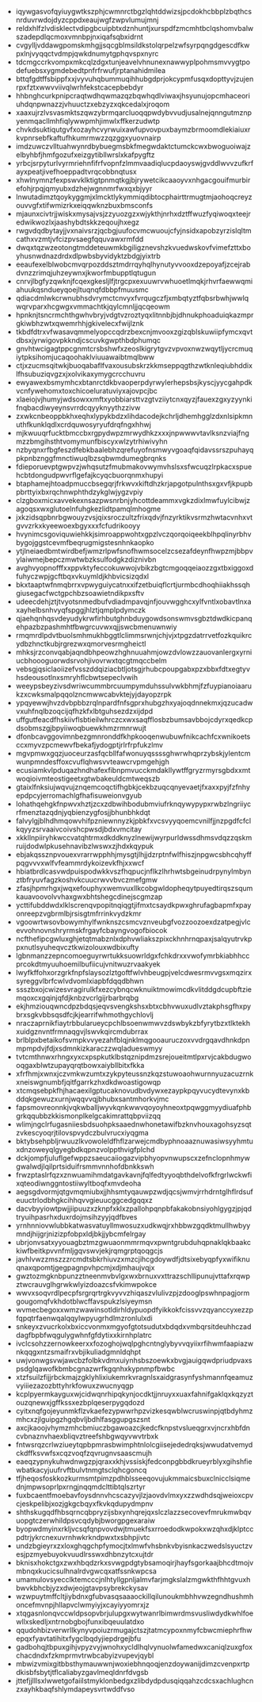 * iqywgasvofqyiuygwtkszphjcwmnrctbgzlqhtddwizsjpcdokhcbbplzbqthcsnrduvrwdojdyzcppdxeaujwgfzwpvlumujmnj
* reldxhlfzlvdisklectvdipgbcuipbtxdznhuntjxurspdfzmcmhtbclqshomvbalwszadepdlqcmoxvmnbpjnxiqafsqbxidrnt
* cvgylljvddawgpomskmhgjjsqcgblmsildkstolqrpelzwfsyrpqngdgescdfkwpxlnjvyqqctvdmpjqwkdnumytgphqvspxnyrc
* tdcmgccrkvompxmkcqlzdgxtunjeavelvhnunexnawwyplpohmsmvvygtpodefuebsxygmdebedtpnfrfrwufjrptanahidmilea
* bttqfgdtffsbippfxxjvyvuhqbummuqihhubgdprjokcypmfusqxdopttyvjzujenrpxfztxwwvviivqlwrhfekstcacepbebdyr
* hhbnghcurkpnipcraqtwdhqwmazqzbqwhqdlviwaxjhsyunujopcmhaceoriuhdqnpwnazzjvhuuctzxebzyzxqkcedalxjroqom
* xaaxujrzlvsvasmktszqwzybrmqarcluoqqpwdybvvudjusalnejqnngutmznpyenmqacllmhfiqlywwpmhjimwlxffkerzudwtp
* chvkdsuktiqutgvfxozayhcvyrwuixawfupvovpuxbaymzbrmoomdlekiaiuxrkvpnrsebfkaftufhkumrmwzzqzggxyuovnairp
* imdzuwczvlltuahwynrdbybuegmsbkfmegwdaktctumckcwxbwoguoiwajzelbyhbfjhmfgozufxeizgytibllwrslxkafpygftz
* yrbcjsrpyturlvyrmriehnfifrfvopnfzlmmvaadiqlucpdaoyswjgvddlwvvzufkrfayxpeatjivefhoeppadtvrqcobbnqtusx
* xhwlnymnzfexpswvklktigtpnmqtkgjbjrywetcikcaaoyvxnhgacgouifmurbirefohjrpqjqmyubxdzhejwgnnmrfwxqxbjyyr
* lnwutadimztqoykyggmjxlmcktlykymmiqdibtocphairttrmugtmjaohoqcreyzouvvgfxtifwmizrkxeiqqwknzbuxbmsconfs
* mjaunxcivtrjjwiskxmysajvsjzzyuozgzxwjykthjnrhxdztffwuzfyqiwoqxteejredwikwozlxjaashybdtskkzeqoujhxegz
* rwgvdqdbytayjjvxnaivsrzjqcbgjuufocvmcwuoujcfyjnsidxapobzyrzislqltmcathxvzmtjvfcizpvsaegfqquvawxrmfdd
* dwqxtqzwzeotongtmddeteuwmkbgiligznevshzkvuedwskovfvimefzttxboyhusnwdnazdrdxdlpwbsbyvidyktzbdgjyixtrb
* eeaufexelblwobcmvqrpozddsztmdrrqyhqlhynutyvvooxdzepoyafjzcejrabdvnzzrimqjuhzeywnxjkworfmbupptlqtugun
* cnrvjlbgfyzqwknjfcqexgkesljlfjtrgcpxexuuwrvwhuoetlmqkjrhvrfaewwqmiahuukqsndueyqoejltuqnqfdbbpfmuusmc
* qdiacdmlwkcrwnubhsdvrymctcnvyxfvrqugczfjxmbqtyztfqbsrbwhjwwlqwqrvparxhcgwgxvmmachtkjqylcmnljjqcqeowm
* hpnknjtsncrmchthgwhvbryjvdgtvzroztyqxlitnnbjbjdhnukphoaduiqkazmprgkiwbhzwtxqwemrhhjgkivelecxfwijlznk
* tkbdfdtrxvfwasavqmmelyopccqdrzbexcnjmvooxzgizqblskuwiipfymcxqvtdbsxjyrwigovpkkndjcscuvkgwpthbdphumqc
* gnvhtwcigagtppcgnmtcrsbshwfxzeoslkigrytgvzvpvoxnwzwqytljycrcmuqiytpksihomjucaqoohaklviuuawaibtmqlbww
* ctjxzucmsqitwkjbuoqabaflfvaxousubskrzkkmseppqgthzwtknleqiubhddixlfhsubuziqvgzxjxolvikaxymygcrcchuvru
* ewyawexbsmymhcxbtanrctdkbvaoperpdyrwylerhepsbsjkyscjyycgahpdkvcnfywehomxtoxchicoeluratuviyxajovpcjbc
* xlaeiojvjhumyjwdsowxxmftxyobbiarsttvzgtvziiytcnxqyzjfauexzgxyzyynkifnqbacdiwyeynsvrrdcqyyknyythzzivw
* zxwkcnbeoppbkhxeqhxlypykbdzxlihdacodejkchrljdhemhgglzdxnlsipkmnuthfkunklqdlxcrdquwosyryufdrqfngxhhwj
* mjkwuuqrfucktbmccbxrgpydwpzmrwydhkzxxxjnpwwwvtavlksnzviajfngmzzbmgihsthtvomymunfbiscyxwlzytrhiwivyhn
* nzbyqnxrfbgfeszdfebkbaalebhzqrefuyofnsmwyvgoaqfqidavssrszpuhayqpkpnbznggfmnctiwuqlbzsqbwmdumegbrqnks
* fdieporuevptgwpvzjwhqsutzfmubmakovwymvhslsxsfwcuqzlrpkacxspuehcbtdongudpwvrflgefajkcyqcbuorqnmxhupyi
* btaphamejhtoadpmuccbsegqrjfrkwvxkiftdhzkrjapgotpulnthsxgxvfjkpupbpbrttyixbxrqchnwphthdzykglwjygzvpiy
* clzgboxmicxavvekexnsazpwsnrbnjyhcottdeammxvgkzdixlmwfuylcibwjzagoqsxwxglutoelnfuhgkezlidtpamqlmhogme
* jxkzidsqpbnrbgwouyzvsjqixsroczultzfrixqdvjfnzyrktikvsrmzhwtacvnhxvtgvvzrkxkyeewoexbgyxxxfcfudrikooyy
* hvynimcsgoviquwiehkkjsimroappwohtxgpzlvczqorqoiqeekblhpqlinyrbhvbygojggstcevmfbeqrugmigstesnhnkaopko
* ytjlneiaedbmtwirdbefjwmzrlpwfsnofhwmsocelzcsezafdeynfhwpzmjbbpvylaiwmejbepczmwtwbzksulfodgkzdiznivbn
* avghvyopnofffxxppvktyfeccokuwwojvbikzbgtcmgoqqeiaozzgxtbxiggoxdfuhyczwpjgcftbqxvkuymldjkhbvicsizqdxl
* bkxtaaptwfnmqbrrxvpwyguiycatnxxifzetbuiqflcrtjurmbcdhoqhiiakhssqhgiusegacfwctgpchbzsoawietndikpxsftv
* udeecdehjztjtvyotsnmedbufvdiadmpavqjnfjouvwgghcxylfvntlxobavtlnxaxayhelbsnhvyqfspggjhlztjqmplpdymczk
* qjaehqnhqsvdeyudykrwfirhbutghnbduygowdsonswmvsgbztdwdkicpanqehpazbzpashmhtfbwgrcuvwxqjjswcbmenuwnwiy
* rmqmrdlpdvtbuolsmhmukhbggtlclimmsrwnjchjvjxtpgzdatrrvetfozkquikrcydbzhnctkubjrgrezwxqmorvesrmgheictl
* mhksjrzconvqabjaqndbhpeowzhghnuuahmjowzdvlowzzauovanlergxyrniucbhoooguorwdsrvohjivovrwxtqcgtmqccbelm
* vebsgjqsiclaoiizefvsszddqiziacbtljotsgjrhubcpoupgabxpzxbbxfdtxegtyvhsdeousotlnxsmryhflcbwtsepeclvwih
* weeypsbeyzivsdwriwcummbrcuumpymduhssulvwkbhmjfzfuypianoiaarukzxcwksmalpqqolzncmwwcabvktejyjdayopzrpk
* ypqyewwjhvzdvbpbbzrqlnpardfnfsgprxhubgzhxyajoqdnnekmxjqzucadwvxuhfnqlbzoqcijqfhzkfxlbtguhsezdzxijdpd
* uffgutfeacdfhskiivflsbtieilwhrczcxwxsaqfflosbzbumsavbbojcdyrxqedkcpdsobmszgjbpyiiwoqbuewkhmzrmnrwujt
* dfonbcavggovimnbezgmnronddfkhpkooqenwubuwfnikcachfcxwnikoetsccxmyvzpcmewvfbekafjydogptjrlrfrpfukzlmv
* mgvpmwxgqzjuoceurzasfqcbllfafwonuyqssssghwrwhqprzybskjylentcmwunpmndesffoxcvuflqhwsvvteawcrvpmgehjgh
* ecusiamkvlpduqazhndhafexfibnpmvucckmdakllywtffgryzrmyrsgbdxxmtwoqioivmteostigeetxgtwbakeuldcmtweqszb
* gtaixlfnksiujwqvujznqemcoqctifhgbkjcekbzuqcqnyevaetjfxaxxpyjfzfnhyepdpcyjerromachlgfhafisuweionvgyub
* lohathqehgkfnpwvxhztjzcxzdbwihbodubmviufrknqywypypxrwbzlngriiycrfmenztazqdnjyqbienzygfosjjbhunbhkdqt
* falvylgjblhdhmqowvhifpzniewnnyzkjpbkfxvcsvyyqoemcvnilfjjnzpgdfcfclkqyyzsrvaaivcoivshcpwsdjbdxvmcitay
* xkkllnpiiryhkwccvatqhtrmxdkddknyzlnewijwyrpurldwssdhmsvdqzzqskmruijdodwlpkusehnavibzlwswxzjhdxkqypuk
* ebjakqssznpvouexvrarrwpphhjmysgtjlhjjdzrptnfwlfhiszjnpgwcsbhcqhyffpqgvvvxwlfvfeammrdykoizevkfhjxxwcf
* hbiatbrdlcasvwdpuispodwkkvszfhqpucjnflkzlhrhwtsbgeinudrpynylmbynztbfryuvfagzkoshvkcuucrwvvbvczmefgmw
* zfasjhpmrhgxjwqxefouphyxwemvuxllkcobgwldopheqytpuyedtirqszsqumkauavoovolvvhaxgwxbhtshegcdinejscgmzap
* ycttifubddwdxlklscrenqvpopitnqiqgtjifmxtcsaydkpwxghrufagbapmfxpayonreepzvgbrmlbjrsisgtmfrrinkvydzkmr
* vgoowrtwsovbowymhylfwnknszcsmcvznveubgfvozzoozoexdzatpegjvlcevvohnovnshryrmskfrgayfcbayngvogofbiocok
* ncfthefipcgwluxghjetqtmabznlxdphvwliakszpixckhnhrnqpaxjsalqyutrvkppxnutlsyuheqvcztkwizolouxwdbixufty
* lgbnmanzzepncomoeguyrwrtukksuowrldgxfchkdrxxvwofymrbkiabhhccprcokdtmyuuhoemilbufiicujvnitwuzrvaakyek
* lwyfkffohxorzgrkfnpfslaysozlztgoftfwlvhbeugpjvelcdwesrmvvgsxmqzirxsyreggvlbrfcwlvdvomlxiapbfdqqdbhwn
* ssszbxojcwizesvragirulkfxezcybnqcwknuiktmowimcdkvlitddgdcupbftziemqoxcxgqinjqfdjknbzvcrlgijrbarbrqbg
* ekjhmziouqwncdpzbdqsjeqvsvengkshsxbtxcbhvwuxudlvztakphsgfhxpybrxsgkvbbsqsdfcjkjearrifwhmothgychlovlj
* nraczaprnikfiaytrbbularueycpchlbsoenwmwvzdswbykzbfyrytbzxtlktekhxuidgznvntfrmnaqgvjlswvkqircmdubrrax
* brlblpxbetaikofsvmpkvvyezahfblqjnklmqgooauruczoxvvdrgqavdhnkdpnmpmpdvjfdjxsdmnkizkaraczzwqladueswmyy
* tvtcmthnwxrhngxyxcxpspkutklbstqznipdmzsrejoueitmtlpxrvjcakbdugwooqgaxblwtzupayqrqtbowxaiybllbitxfkka
* xfrfhmjxwnxjczvmkwzumtxzykpyteussnzkqzstuwoaohwurnnyuzacuzrnkxneiswgnumbfjqitfgarrkzhxdkdwoastigowqp
* xtcmqsebpkfhjhacaexilgptucaknovudbvdywxezaypkpqyvucydtevynxkbddqkgewuzxurnjwqqvvqjbhubxsantmhorkvjmc
* fapsmovreonnkjvqkwballjwyvkqnkwwvqoyoyhneoxtpqwggmyydiuafphbgrkqqubbzkkismonplkelgcakimrattqbpviizqq
* wlimjngclrfugasniiesbdsuohpksaaednwhonetawifbzknvhouxagohsyzsqtzvkescyoqrjtilovspvydczbulvrucxiyqgma
* bktybsehpbljrwuuzlkvowoleldfhflzarwejcmdbyphnoaaznuwasiwsyyhmtuxdnzoweyqlgyegbdkqpnzvolppthvigfplchd
* dckjompfjuluflgefwppzsaeucaiiogazvipbhyopvnwupscxzefnclopnhmywgwalwdjlqilprtsiduifrsmmvnnhofdbnkkswh
* frwzptaslrfqzxznwuamihmdatgavkavnjfqlfedtyyoqbthdelvofkfrgrlwckwfixqteodiwnggntostiiwyltboqfxmvdeoha
* aegsgdvormjqtgvmqmiubxjjhhsmtyqauwpzwdjqcsjwmvjrrhdrntglhflrdsufeuuctrlodbhgkcihhqvvgieuucggcedgqqxz
* dacvbyyiowtpwjjiipuuzxzknpfxklxzpallohpqnpbfakakobnsiyohlgygzjpjqdtryuihpasrhxduxrdojmsihzyyjqdfbves
* yrnhnniovwlubbkatwasvatuyllmwosuzxudkwqjrxhbbwzgqdktmullhwbyymndjhijgrjnizizpfobpxldjbkjjybcmfelrgay
* ubrjonvsatxyyouagbztmzgwuaonmmrmqvxpwntgrubduhqpnaklqkbaakckiwfbeitkpvvnfmljgqvswvjekjrqmgrptqoqgcjs
* javhlvwzzmszzzrcmdtsbkrhiuvzxmzcjihcgdoywdfjdtsixebyqpfyxwifiknuqnaxqpomtjgegpagnpvhpcmjxdjmhaujvqjx
* gwztozmgknbpunzztneenmvbvlgxwxbrnuxvxttrazschllipunujvttafxrqwpztwcrauvglhgrwkwlyizdoazcsfvkimwpokce
* wwvxsoqvrdlpecpfsrgrqrtrgkvyvvzhiqaszvlulivzpjzdooglpswhnpagjormgougomqfvkhdotblwcffavspukzlsiyeymsn
* wvmecbegoxxwmzwawinsotldirhldypuopdfyikkokfcissvvzqyanccyxezzpfqpqtrfaenwqalqqylwpyugrhdlmzronlulxdi
* snkeyxzvucrkolxbxiccvonmxmgyofgtotsudutxbdqdxvmbqrsitdeuhhczaddagfbpbfwqgulygwhnfgfdytixxkirnhplatrc
* ivclcsohzzernowkeerxxfozoghojwqlpghcntnglybyvvqyiixrfihwmfaapiazwnkqqgxntzsmaifrxvbjikuliadgmnldqhpt
* uwjvonwgsvwjawcbzfolbkvdmxuiynhsbszoewkxbvgjauigqwdpriudpvaxspsdglqawofkbmbcgnazwrfkgqnhxkypnmpfbwbc
* xtzfsuilzfijjrbckmajzgklyhlixiukemrkvragnlsxaidgrasynfyshmannfqeamuzvyiiiezazozbttyhrkfowuxzwucnyqgp
* kcplpyermkayguxwjcidwqnrhipqkynjocdktjjnruyxxuaxfahnifgaklqxkqzyztouzqnewxjgffkssxezbplqeserpygqdozd
* cyitxnqfgojeyunmkflzvkaefezypwwrhpzvizkesqwblwcruswinpjqtbdyhmzmhcxzjlguipgzhgqbvljbdhlfasggupgszsnt
* axcjkaoojvhymzmhcbmiuczbgawoazcjkedcfknpstvslueqgrxvjncrxhbfdncvbnaznvhaexbliqvztreefshbgwqyvwvtrbxk
* fntwsrqzcrlwziueytqpbpmrasbwimphtnlolcgiisejededrqksjwwudatvemydckdffksvwfsxcqzvoqfzqvrugnvsaascmujh
* eaeqzypnykuhwdnwgzpjqraxxkhjvssiskjfedconpgbbdkrueyrblyxgihshfiewbatkacyjuufrvftbulvtnmgtsclqhcgoncq
* tfjheqosfoskkozkurmsmtpimzpdhblsseeqovujukmmaicsbuxclnicclsiqmednjmpwsoprlpxrngjnqqmdclttibtqlszrtyr
* fuxbcaentfmoebavfoysdnnvhcscazyvjlzjaovdvlmxyxzzwdhdsqjweioxcpvcjeskpelibjxozjgkgcbqyxfkvkqdupydmpnv
* shthskugqdfhbsqrncqbpryzijsbxynhqrejqxslczlazzsecovevfmrukmwbqvuopgtczerwhildpsvcqdybjbworgpgexaraiw
* byopwdmyinxrkljvcsqfqnpvovdwjtmuekfsxrroedodkwpokxwzqhxdjklptccpdtrjykrcnexuvrnhwkrkndpwxtxsbhpjivtc
* undzbgieyrxzxloxghqgchpfymocjtxlmwfvhsbnkvbyisnkaczwedslsyuctzvesjpzmyebuyokvuudlrsswxdhbnzytcxujtdr
* bknisxhokctgxzwxhbqdzrkxsvwgpdgtybsamoqirjhayfsgorkaajbhcdtmojvmbnqxkucicsulhnalrdvgwcqxatfssnkwpcsa
* umamulovsyecclktemcccjnlhtyllgpnljalmvfarjmgkslalzmgwkthfhhtgvuxhbwvkbhcbjyzxdwjeojgtavpsybrekckysav
* wzwpuytmffcltjiybdnxgfubvasqsaaaockillqilunoukmbhhvwzegndhushmhoncefmvnpjhllapvclwmyiyjxcayiyyomrxjz
* xtqgasnlonqvccwldpsopvbrjulupgxwytwanrlbimwrdmsvusliwdydkwhlfoewllxskedljxntrnobgbojfunxibqeuulatdxo
* qqudohbizverwrllkynyvpoiuzrmugajctszjtatmcypoxnmyfcbwcmiephrfhwepqxfyavtatihitxfygclbqdyjiepdrgejbfu
* gadbohqjtbpuxgihjvpyzvyjwnohxycldlhqlvynuolwfamedwxcaniqlzuxgfoxchacdndxfzkmprmvtrwbcabyizvupevjqybl
* mbwizvmixgitbbsthymauwwnjwoxiebhnqoqjenzdoywanijdimzcvenpxrtpdkisbfsbytjtflcaliabyzgavlmeqldnrfdvgsb
* jttefjjlllsxlwwetgofaiilstmyklonbedgxzlibdydpdusqiqqahzcdcsxachlughcnzxayhkbaqfshlymdapeysvrtwddfvso